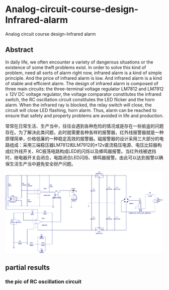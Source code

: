 # Analog-circuit-course-design-Infrared-alarm
Analog circuit course design-Infrared alarm

## Abstract

In daily life, we often encounter a variety of dangerous situations or the existence of some theft problems exist. In order to solve this kind of problem, need all sorts of alarm right now, infrared alarm is a kind of simple principle. And the price of infrared alarm is low. And infrared alarm is a kind of stable and efficient alarm. The design of infrared alarm is composed of three main circuits: the three-terminal voltage regulator LM7812 and LM7912 ± 12V DC voltage regulator, the voltage comparator constitutes the infrared switch, the RC oscillation circuit constitutes the LED flicker and the horn alarm. When the infrared ray is blocked, the relay switch will close, the circuit will close LED flashing, horn alarm. Thus, alarm can be reached to ensure that safety and property problems are avoided in life and production.

常常在日常生活、生产当中，往往会遇到各种危险的情况或是存在一些偷盗的问题存在。为了解决此类问题，此时就需要各种各样的报警器，红外线报警器就是一种原理简单，价格低廉的一种稳定高效的报警器。磁报警器的设计采用三大部分的电路组成：采用三端稳压器LM7812和LM7912的±12v直流稳压电源、电压比较器构成红外线开关、RC振荡电路构成LED的闪烁以及蜂鸣器报警。当红外线被遮挡时，继电器开关会闭合，电路闭合LED闪烁、蜂鸣器报警。由此可以达到报警以确保生活生产当中避免安全财产问题。

![image](https://github.com/yangtiming/Analog-circuit-course-design-Infrared-alarm/blob/master/images/pic%201.png)


## partial results

### the pic of RC oscillation circuit

